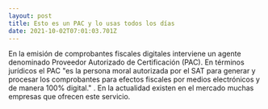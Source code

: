 ```yaml
---
layout: post
title: Esto es un PAC y lo usas todos los días
date: 2021-10-02T07:01:03.701Z
---
```

En la emisión de comprobantes fiscales digitales interviene un agente denominado Proveedor Autorizado de Certificación (PAC). En términos jurídicos el PAC "es la persona moral autorizada por el SAT para generar y procesar los comprobantes para efectos fiscales por medios electrónicos y de manera 100% digital." . En la actualidad existen en el mercado muchas empresas que ofrecen este servicio.